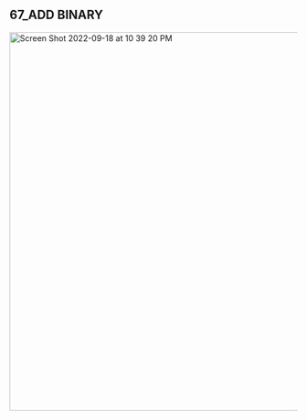 ## 67_ADD BINARY

<img width="663" alt="Screen Shot 2022-09-18 at 10 39 20 PM" src="https://user-images.githubusercontent.com/97579245/190955717-55e125d0-5cb2-4294-9cd5-ceef806bbb98.png">
